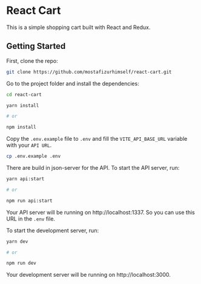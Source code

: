 # React Cart

This is a simple shopping cart built with React and Redux.

## Getting Started

First, clone the repo:

```bash
git clone https://github.com/mostafizurhimself/react-cart.git
```

Go to the project folder and install the dependencies:

```bash
cd react-cart

yarn install

# or

npm install
```

Copy the `.env.example` file to `.env` and fill the `VITE_API_BASE_URL` variable with your `API URL`.

```bash
cp .env.example .env
```

There are build in json-server for the API. To start the API server, run:

```bash
yarn api:start

# or

npm run api:start
```

Your API server will be running on http://localhost:1337. So you can use this URL in the `.env` file.

To start the development server, run:

```bash
yarn dev

# or

npm run dev
```

Your development server will be running on http://localhost:3000.
